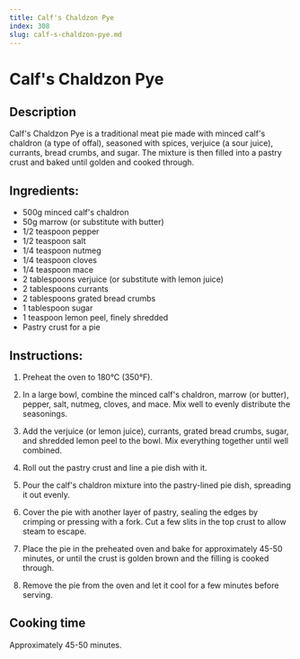 ```yaml
---
title: Calf's Chaldzon Pye
index: 308
slug: calf-s-chaldzon-pye.md
---
```


# Calf's Chaldzon Pye

## Description
Calf's Chaldzon Pye is a traditional meat pie made with minced calf's chaldron (a type of offal), seasoned with spices, verjuice (a sour juice), currants, bread crumbs, and sugar. The mixture is then filled into a pastry crust and baked until golden and cooked through.

## Ingredients:
- 500g minced calf's chaldron
- 50g marrow (or substitute with butter)
- 1/2 teaspoon pepper
- 1/2 teaspoon salt
- 1/4 teaspoon nutmeg
- 1/4 teaspoon cloves
- 1/4 teaspoon mace
- 2 tablespoons verjuice (or substitute with lemon juice)
- 2 tablespoons currants
- 2 tablespoons grated bread crumbs
- 1 tablespoon sugar
- 1 teaspoon lemon peel, finely shredded
- Pastry crust for a pie

## Instructions:
1. Preheat the oven to 180°C (350°F).

2. In a large bowl, combine the minced calf's chaldron, marrow (or butter), pepper, salt, nutmeg, cloves, and mace. Mix well to evenly distribute the seasonings.

3. Add the verjuice (or lemon juice), currants, grated bread crumbs, sugar, and shredded lemon peel to the bowl. Mix everything together until well combined.

4. Roll out the pastry crust and line a pie dish with it.

5. Pour the calf's chaldron mixture into the pastry-lined pie dish, spreading it out evenly.

6. Cover the pie with another layer of pastry, sealing the edges by crimping or pressing with a fork. Cut a few slits in the top crust to allow steam to escape.

7. Place the pie in the preheated oven and bake for approximately 45-50 minutes, or until the crust is golden brown and the filling is cooked through.

8. Remove the pie from the oven and let it cool for a few minutes before serving.

## Cooking time
Approximately 45-50 minutes.